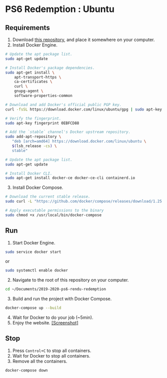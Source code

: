 # PS6 Redemption : Ubuntu
## Requirements
1. Download [this repository](https://github.com/2019-2020-ps6/2019-2020-ps6-rendu-redemption), and place it somewhere on your computer.
2. Install Docker Engine.
```bash
# Update the apt package list.
sudo apt-get update

# Install Docker's package dependencies.
sudo apt-get install \
    apt-transport-https \
    ca-certificates \
    curl \
    gnupg-agent \
    software-properties-common

# Download and add Docker's official public PGP key.
curl -fsSL https://download.docker.com/linux/ubuntu/gpg | sudo apt-key add -

# Verify the fingerprint.
sudo apt-key fingerprint 0EBFCD88

# Add the `stable` channel's Docker upstream repository.
sudo add-apt-repository \
   "deb [arch=amd64] https://download.docker.com/linux/ubuntu \
   $(lsb_release -cs) \
   stable"

# Update the apt package list.
sudo apt-get update

# Install Docker CLI.
sudo apt-get install docker-ce docker-ce-cli containerd.io
```
3. Install Docker Compose.
```bash
# Download the current stable release.
sudo curl -L "https://github.com/docker/compose/releases/download/1.25.5/docker-compose-$(uname -s)-$(uname -m)" -o /usr/local/bin/docker-compose

# Apply executable permissions to the binary
sudo chmod +x /usr/local/bin/docker-compose
```

## Run
1. Start Docker Engine.
```bash
sudo service docker start
```
or
```bash
sudo systemctl enable docker
```
2. Navigate to the root of this repository on your computer.
```bash
cd ~/Documents/2019-2020-ps6-rendu-redemption
```
3. Build and run the project with Docker Compose.
```bash
docker-compose up --build
```
4. Wait for Docker to do your job (~5min).
5. Enjoy the website.
[[Screenshot]](https://i.imgur.com/k641NEk.png)

## Stop
1. Press `Control+C` to stop all containers.
2. Wait for Docker to stop all containers.
3. Remove all the containers.
```bash
docker-compose down
```